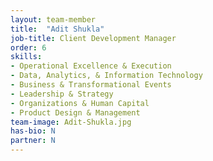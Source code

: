 ```yaml
---
layout: team-member
title:  "Adit Shukla"
job-title: Client Development Manager
order: 6
skills:
- Operational Excellence & Execution
- Data, Analytics, & Information Technology
- Business & Transformational Events
- Leadership & Strategy 
- Organizations & Human Capital
- Product Design & Management
team-image: Adit-Shukla.jpg
has-bio: N
partner: N
---
```

